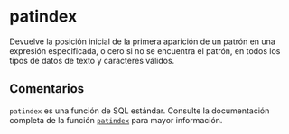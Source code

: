 ﻿---
SidebarGroup: "index-text-functions"
Autogenerated: true
---

# patindex

Devuelve la posición inicial de la primera aparición de un patrón en una expresión especificada, o cero si no se encuentra el patrón, en todos los tipos de datos de texto y caracteres válidos.

## Comentarios 

`patindex` es una función de SQL estándar. Consulte la documentación completa de la función [`patindex`](https://learn.microsoft.com/es-es/sql/t-sql/functions/patindex-transact-sql) para mayor información.
